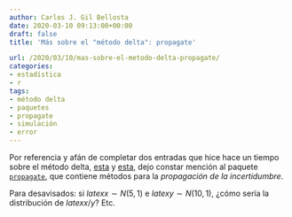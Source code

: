 ```yaml
---
author: Carlos J. Gil Bellosta
date: 2020-03-10 09:13:00+00:00
draft: false
title: 'Más sobre el "método delta": propagate'

url: /2020/03/10/mas-sobre-el-metodo-delta-propagate/
categories:
- estadística
- r
tags:
- método delta
- paquetes
- propagate
- simulación
- error
---
```


Por referencia y afán de completar dos entradas que hice hace un tiempo sobre el método delta, [esta](https://www.datanalytics.com/2020/01/22/siete-llaves-al-sepulcro-del-metodo-delta/) y [esta](https://www.datanalytics.com/2020/02/03/el-metodo-delta-ahora-con-nimble/), dejo constar mención al paquete [`propagate`](https://CRAN.R-project.org/package=propagate), que contiene métodos para la _propagación de la incertidumbre_.

Para desavisados: si $latex x \sim N(5,1)$ e $latex y \sim N(10,1)$, ¿cómo sería la distribución de $latex x/y$? Etc.



